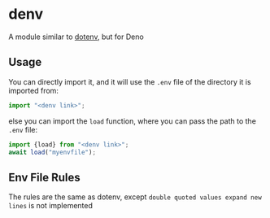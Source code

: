 # denv
A module similar to [dotenv](https://github.com/motdotla/dotenv), but for Deno

## Usage
You can directly import it, and it will use the `.env` file of the directory it is imported from:
```ts
import "<denv link>";
```
else you can import the `load` function, where you can pass the path to the `.env` file:
```ts
import {load} from "<denv link>";
await load("myenvfile");
```

## Env File Rules
The rules are the same as dotenv, except `double quoted values expand new lines` is not implemented 
